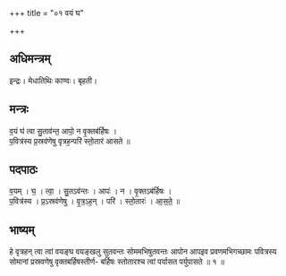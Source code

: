 +++
title = "०१ वयं घ"

+++
## अधिमन्त्रम्
इन्द्रः। मेधातिथिः काण्वः। बृहती।

## मन्त्रः
व॒यं घ॑ त्वा सु॒ताव॑न्त॒ आपो॒ न वृ॒क्तब॑र्हिषः ।  
प॒वित्र॑स्य प्र॒स्रव॑णेषु वृत्रह॒न्परि॑ स्तो॒तार॑ आसते ॥

## पदपाठः
व॒यम् । घ॒ । त्वा॒ । सु॒तऽव॑न्तः । आपः॑ । न । वृ॒क्तऽब॑र्हिषः ।  
प॒वित्र॑स्य । प्र॒ऽस्रव॑णेषु । वृ॒त्र॒ऽह॒न् । परि॑ । स्तो॒तारः॑ । आ॒स॒ते॒ ॥

## भाष्यम्
हे वृत्रहन् त्वा त्वां वयङ्घ वयङ्खलु सुतवन्तः सोममभिषुतवन्तः आपोन आपइव प्रवणमभिगच्छामः पवित्रस्य सोमानां प्रस्रवणेषु वृक्तबर्हिषस्तीर्ण- बर्हिषः स्तोतारश्च त्वां पर्यासत पर्युपासते ॥ १ ॥